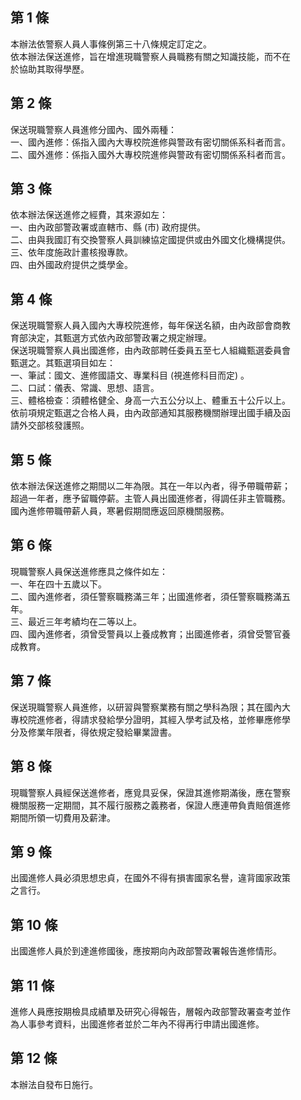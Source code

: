 第 1 條
-------
本辦法依警察人員人事條例第三十八條規定訂定之。  
依本辦法保送進修，旨在增進現職警察人員職務有關之知識技能，而不在  
於協助其取得學歷。

第 2 條
-------
保送現職警察人員進修分國內、國外兩種：  
一、國內進修：係指入國內大專校院進修與警政有密切關係系科者而言。  
二、國外進修：係指入國外大專校院進修與警政有密切關係系科者而言。

第 3 條
-------
依本辦法保送進修之經費，其來源如左：  
一、由內政部警政署或直轄市、縣 (市) 政府提供。  
二、由與我國訂有交換警察人員訓練協定國提供或由外國文化機構提供。  
三、依年度施政計畫核撥專款。  
四、由外國政府提供之獎學金。

第 4 條
-------
保送現職警察人員入國內大專校院進修，每年保送名額，由內政部會商教  
育部決定，其甄選方式依內政部警政署之規定辦理。  
保送現職警察人員出國進修，由內政部聘任委員五至七人組織甄選委員會  
甄選之。其甄選項目如左：  
一、筆試：國文、進修國語文、專業科目 (視進修科目而定) 。  
二、口試：儀表、常識、思想、語言。  
三、體格檢查：須體格健全、身高一六五公分以上、體重五十公斤以上。  
依前項規定甄選之合格人員，由內政部通知其服務機關辦理出國手續及函  
請外交部核發護照。

第 5 條
-------
依本辦法保送進修之期間以二年為限。其在一年以內者，得予帶職帶薪；  
超過一年者，應予留職停薪。主管人員出國進修者，得調任非主管職務。  
國內進修帶職帶薪人員，寒暑假期間應返回原機關服務。

第 6 條
-------
現職警察人員保送進修應具之條件如左：  
一、年在四十五歲以下。  
二、國內進修者，須任警察職務滿三年；出國進修者，須任警察職務滿五  
    年。  
三、最近三年考績均在二等以上。  
四、國內進修者，須曾受警員以上養成教育；出國進修者，須曾受警官養  
    成教育。

第 7 條
-------
保送現職警察人員進修，以研習與警察業務有關之學科為限；其在國內大  
專校院進修者，得請求發給學分證明，其經入學考試及格，並修畢應修學  
分及修業年限者，得依規定發給畢業證書。

第 8 條
-------
現職警察人員經保送進修者，應覓具妥保，保證其進修期滿後，應在警察  
機關服務一定期間，其不履行服務之義務者，保證人應連帶負責賠償進修  
期間所領一切費用及薪津。

第 9 條
-------
出國進修人員必須思想忠貞，在國外不得有損害國家名譽，違背國家政策  
之言行。

第 10 條
--------
出國進修人員於到達進修國後，應按期向內政部警政署報告進修情形。

第 11 條
--------
進修人員應按期檢具成績單及研究心得報告，層報內政部警政署查考並作  
為人事參考資料，出國進修者並於二年內不得再行申請出國進修。

第 12 條
--------
本辦法自發布日施行。

